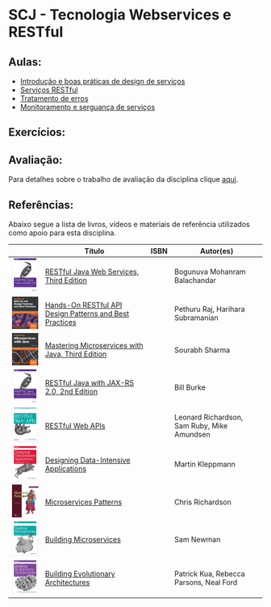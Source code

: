 # SCJ - Tecnologia Webservices e RESTful 

## Aulas:

* [Introdução e boas práticas de design de serviços](./aula-1.md)
* [Serviços RESTful](./aula-2.md)
* [Tratamento de erros](./aula-3.md)
* [Monitoramento e serguança de serviços](./aula-4.md)

## Exercícios:



## Avaliação:

Para detalhes sobre o trabalho de avaliação da disciplina clique [aqui](./avaliacao.md).

## Referências:

Abaixo segue a lista de livros, vídeos e materiais de referência utilizados como apoio para esta disciplina.

| | Título | ISBN | Autor(es) |
|-|--------|------|-----------|
|![](./imagens/restful-java-with-jaxrs20.jpeg)|[RESTful Java Web Services, Third Edition](https://learning.oreilly.com/library/view/restful-java-web/9781788294041/)||Bogunuva Mohanram Balachandar|
|![](./imagens/handson-restful-api-design-patterns-and-best-pratices.jpeg)|[Hands-On RESTful API Design Patterns and Best Practices](https://learning.oreilly.com/library/view/hands-on-restful-api/9781788992664/)||Pethuru Raj, Harihara Subramanian|
|![](./imagens/mastering-microservices-with-java.jpeg)|[Mastering Microservices with Java, Third Edition](https://learning.oreilly.com/library/view/mastering-microservices-with/9781789530728/)||Sourabh Sharma|
|![](./imagens/restful-java-with-jaxrs20.jpeg)|[RESTful Java with JAX-RS 2.0, 2nd Edition](https://learning.oreilly.com/library/view/restful-java-with/9781449361433/)||Bill Burke|
|![](./imagens/restful-web-apis.jpeg)|[RESTful Web APIs](https://learning.oreilly.com/library/view/restful-web-apis/9781449359713/)||Leonard Richardson, Sam Ruby, Mike Amundsen|
|![](./imagens/designing-data-intensive-applications.jpeg)|[Designing Data-Intensive Applications](https://learning.oreilly.com/library/view/designing-data-intensive-applications/9781491903063/)||Martin Kleppmann|
|![](./imagens/microservices-patterns.jpeg)|[Microservices Patterns](https://learning.oreilly.com/library/view/microservices-patterns/9781617294549/)||Chris Richardson|
|![](./imagens/building-microservices.jpeg)|[Building Microservices](https://learning.oreilly.com/library/view/building-microservices/9781491950340/)||Sam Newman|
|![](./imagens/building-evolutionary-architectures.jpeg)|[Building Evolutionary Architectures](https://learning.oreilly.com/library/view/building-evolutionary-architectures/9781491986356/)||Patrick Kua, Rebecca Parsons, Neal Ford| 